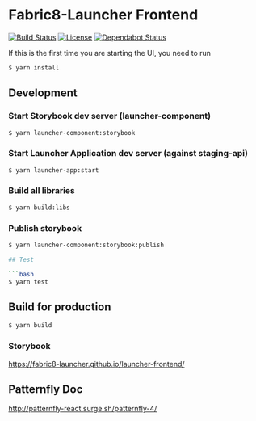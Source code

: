 Fabric8-Launcher Frontend
=========================

[![Build Status](https://travis-ci.com/fabric8-launcher/launcher-frontend.svg?branch=master)](https://travis-ci.com/fabric8-launcher/launcher-frontend)
[![License](https://img.shields.io/:license-Apache2-blue.svg)](http://www.apache.org/licenses/LICENSE-2.0)
[![Dependabot Status](https://api.dependabot.com/badges/status?host=github&identifier=72209295)](https://dependabot.com)

If this is the first time you are starting the UI, you need to run

```bash
$ yarn install
```

## Development

### Start Storybook dev server (launcher-component)
```bash
$ yarn launcher-component:storybook
```

### Start Launcher Application dev server (against staging-api)
```bash
$ yarn launcher-app:start
```

### Build all libraries
```bash
$ yarn build:libs
```

### Publish storybook
```bash
$ yarn launcher-component:storybook:publish

## Test

```bash
$ yarn test
```

## Build for production

```bash
$ yarn build
```

### Storybook
https://fabric8-launcher.github.io/launcher-frontend/

## Patternfly Doc
http://patternfly-react.surge.sh/patternfly-4/
